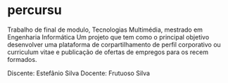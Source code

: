# percursu
Trabalho de final de modulo, Tecnologias Multimédia, mestrado em Engenharia Informática
Um projeto que tem como o principal objetivo desenvolver uma plataforma de corpartilhamento de perfil corporativo ou curriculum vitae
e publicação de ofertas de empregos para os recem formados.


Discente: Estefânio Silva
Docente: Frutuoso Silva
